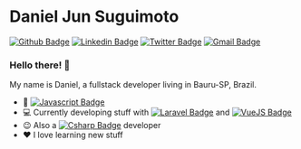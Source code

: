# Daniel Jun Suguimoto

[![Github Badge](https://img.shields.io/badge/-Github-000?style=flat-square&logo=Github&logoColor=white&link=https://github.com/danielsuguimoto)](https://github.com/danielsuguimoto)
[![Linkedin Badge](https://img.shields.io/badge/-LinkedIn-blue?style=flat-square&logo=Linkedin&logoColor=white&link=https://www.linkedin.com/in/danielsuguimoto/)](https://www.linkedin.com/in/danielsuguimoto/)
[![Twitter Badge](https://img.shields.io/badge/-Twitter-1ca0f1?style=flat-square&labelColor=1ca0f1&logo=twitter&logoColor=white&link=https://twitter.com/djsuguimoto)](https://twitter.com/djsuguimoto)
[![Gmail Badge](https://img.shields.io/badge/-Gmail-c14438?style=flat-square&logo=Gmail&logoColor=white&link=mailto:danielsuguimoto@gmail.com)](mailto:danielsuguimoto@gmail.com)

### Hello there! 👋

My name is Daniel, a fullstack developer living in Bauru-SP, Brazil.

- :yellow_heart: [![Javascript Badge](https://img.shields.io/badge/-F7DF1E?style=flat-square&logo=javascript&logoColor=black&link=https://developer.mozilla.org/docs/Web/JavaScript)](https://developer.mozilla.org/docs/Web/JavaScript)
- :computer: Currently developing stuff with [![Laravel Badge](https://img.shields.io/badge/Laravel-c14438?style=flat-square&logo=Laravel&logoColor=white&link=https://laravel.com)](https://laravel.com) and [![VueJS Badge](https://img.shields.io/badge/-VueJS-4fc08d?style=flat-square&logo=Vue.js&logoColor=white&link=https://vuejs.org)](https://vuejs.org)
- :wink: Also a [![Csharp Badge](https://img.shields.io/badge/-.NET-239120?style=flat-square&logo=c-sharp&logoColor=white&link=https://dotnet.microsoft.com)](https://dotnet.microsoft.com) developer
- :heart: I love learning new stuff
